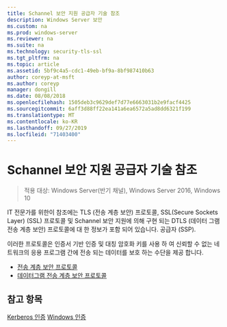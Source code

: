 ```yaml
---
title: Schannel 보안 지원 공급자 기술 참조
description: Windows Server 보안
ms.custom: na
ms.prod: windows-server
ms.reviewer: na
ms.suite: na
ms.technology: security-tls-ssl
ms.tgt_pltfrm: na
ms.topic: article
ms.assetid: 5bf9c4a5-cdc1-49eb-bf9a-8bf987410b63
author: coreyp-at-msft
ms.author: coreyp
manager: dongill
ms.date: 08/08/2018
ms.openlocfilehash: 1505deb3c9629def7d77e6663031b2e9facf4425
ms.sourcegitcommit: 6aff3d88ff22ea141a6ea6572a5ad8dd6321f199
ms.translationtype: MT
ms.contentlocale: ko-KR
ms.lasthandoff: 09/27/2019
ms.locfileid: "71403400"
---
```

# <a name="schannel-security-support-provider-technical-reference"></a>Schannel 보안 지원 공급자 기술 참조

>적용 대상: Windows Server(반기 채널), Windows Server 2016, Windows 10

IT 전문가를 위한이 참조에는 TLS (전송 계층 보안) 프로토콜, SSL(Secure Sockets Layer) (SSL) 프로토콜 및 Schannel 보안 지원에 의해 구현 되는 DTLS (데이터 그램 전송 계층 보안) 프로토콜에 대 한 정보가 포함 되어 있습니다. 공급자 (SSP).

이러한 프로토콜은 인증서 기반 인증 및 대칭 암호화 키를 사용 하 여 신뢰할 수 없는 네트워크의 응용 프로그램 간에 전송 되는 데이터를 보호 하는 수단을 제공 합니다.

- [전송 계층 보안 프로토콜](transport-layer-security-protocol.md)
- [데이터그램 전송 계층 보안 프로토콜](datagram-transport-layer-security-protocol.md)

## <a name="see-also"></a>참고 항목
[Kerberos 인증](../kerberos/kerberos-authentication-overview.md)
[Windows 인증](../windows-authentication/windows-authentication-overview.md)


